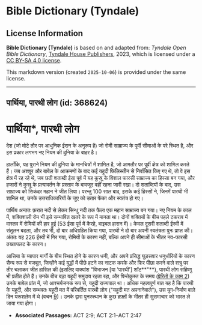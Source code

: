 # Bible Dictionary (Tyndale)

## License Information

**Bible Dictionary (Tyndale)** is based on and adapted from: _Tyndale Open Bible Dictionary_, [Tyndale House Publishers](https://tyndaleopenresources.com/), 2023, which is licensed under a [CC BY-SA 4.0 license](https://creativecommons.org/licenses/by-sa/4.0/legalcode.en).

This markdown version (created `2025-10-06`) is provided under the same license.



--------------------------------

## पार्थिया, पारथी लोग (id: 368624)

पार्थिया\*, पारथी लोग
=====================

देश (जो मोटे तौर पर आधुनिक ईरान के अनुरूप है) जो रोमी साम्राज्य के पूर्वी सीमाओं के परे स्थित है, और इस प्रकार लगभग नए नियम की दुनिया के बाहर है।

हालाँकि, यह पुराने नियम की दुनिया के मानचित्रों में शामिल है, जो आमतौर पर पूर्वी क्षेत्र को शामिल करते हैं। जब अश्शूर और बाबेल के आक्रमणों के बाद कई यहूदी फिलिस्तीन से निर्वासित किए गए थे, तो वे इस क्षेत्र में रह रहे थे, जब छठी शताब्दी ईसा पूर्व में यह कुस्रू के विशाल फारसी साम्राज्य का हिस्सा बन गया, और हजारों ने कुस्रू के प्रत्यावर्तन के प्रस्ताव के बावजूद वहीं रहना जारी रखा। दो शताब्दियों के बाद, उस साम्राज्य को सिकंदर महान ने जीत लिया। परन्तु 100 साल बाद, इसके कई हिस्सों ने, जिनमें पारथी भी शामिल था, उनके उत्तराधिकारियों के जुए को उतार फेंका और स्वतंत्र हो गए।

पार्थिय अन्ततः फ़रात नदी से लेकर सिन्धु नदी तक फैला एक महान साम्राज्य बन गया। नए नियम के काल में, शक्तिशाली रोम भी इसे सम्भावित खतरे के रूप में मानता था। दोनों शक्तियों के बीच पहले टकराव में वास्तव में रोमियों की हार हुई (53 ईसा पूर्व में कैरहे, बाइबल हारान में)। केवल दूसरी शताब्दी ईस्वी में संतुलन बदला, और तब भी, दो बार अधिग्रहित किया गया, पारथी ने दो बार अपनी स्वतंत्रता पुनः प्राप्त की। अंततः यह 226 ईस्वी में गिर गया, रोमियों के कारण नहीं, बल्कि अपने ही सीमाओं के भीतर नव\-फारसी तख्तापलट के कारण।

आसिया के व्यापार मार्गों के बीच स्थित होने के कारण धनी, और अपने प्रसिद्ध घुड़सवार धनुर्धारियों के कारण सैन्य रूप से मजबूत, जिन्होंने कई युद्धों में पीछे हटने का नाटक करके और फिर पीछा करने वाले शत्रु पर तीर चलाकर जीत हासिल की (इसलिए वाक्यांश "विभाजन \[या 'पारथी'] शॉट**"**), पारथी लोग सहिष्णु भी प्रतीत होते हैं। उनके बीच बड़ा यहूदी समुदाय रहता रहा, और पिन्तेकुस्त के समय ([प्रेरितों के काम 2](https://ref.ly/Acts2:1-Acts2:47)) उनके बाबेल प्रांत में, जो आश्चर्यजनक रूप से, यहूदी राज्यपाल था। अधिक महत्वपूर्ण बात यह है कि पारथी के यहूदी, और सम्भवतः यहूदी मत में परिवर्तित पारथी लोग ("यहूदी मत अपनानेवाले"), उस युग\-निर्माण वाले दिन यरूशलेम में थे (वचन [9](https://ref.ly/Acts2:9))। उनके द्वारा पुनरुत्थान के कुछ हफ़्तों के भीतर ही सुसमाचार को भारत ले जाया गया होगा।

* **Associated Passages:** ACT 2:9; ACT 2:1–ACT 2:47

